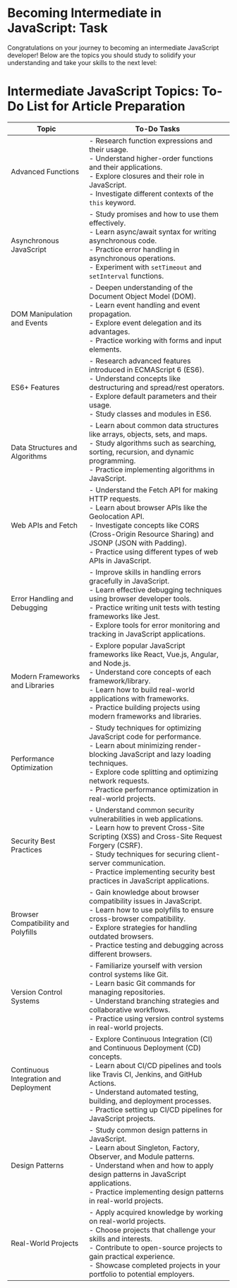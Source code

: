 # Becoming Intermediate in JavaScript: Task

Congratulations on your journey to becoming an intermediate JavaScript developer! Below are the topics you should study to solidify your understanding and take your skills to the next level:

# Intermediate JavaScript Topics: To-Do List for Article Preparation

| Topic                                      | To-Do Tasks                                                                                                   |
|--------------------------------------------|---------------------------------------------------------------------------------------------------------------|
| Advanced Functions                         | - Research function expressions and their usage.<br>- Understand higher-order functions and their applications.<br>- Explore closures and their role in JavaScript.<br>- Investigate different contexts of the `this` keyword. |
| Asynchronous JavaScript                   | - Study promises and how to use them effectively.<br>- Learn async/await syntax for writing asynchronous code.<br>- Practice error handling in asynchronous operations.<br>- Experiment with `setTimeout` and `setInterval` functions. |
| DOM Manipulation and Events               | - Deepen understanding of the Document Object Model (DOM).<br>- Learn event handling and event propagation.<br>- Explore event delegation and its advantages.<br>- Practice working with forms and input elements. |
| ES6+ Features                             | - Research advanced features introduced in ECMAScript 6 (ES6).<br>- Understand concepts like destructuring and spread/rest operators.<br>- Explore default parameters and their usage.<br>- Study classes and modules in ES6. |
| Data Structures and Algorithms            | - Learn about common data structures like arrays, objects, sets, and maps.<br>- Study algorithms such as searching, sorting, recursion, and dynamic programming.<br>- Practice implementing algorithms in JavaScript. |
| Web APIs and Fetch                        | - Understand the Fetch API for making HTTP requests.<br>- Learn about browser APIs like the Geolocation API.<br>- Investigate concepts like CORS (Cross-Origin Resource Sharing) and JSONP (JSON with Padding).<br>- Practice using different types of web APIs in JavaScript. |
| Error Handling and Debugging               | - Improve skills in handling errors gracefully in JavaScript.<br>- Learn effective debugging techniques using browser developer tools.<br>- Practice writing unit tests with testing frameworks like Jest.<br>- Explore tools for error monitoring and tracking in JavaScript applications. |
| Modern Frameworks and Libraries           | - Explore popular JavaScript frameworks like React, Vue.js, Angular, and Node.js.<br>- Understand core concepts of each framework/library.<br>- Learn how to build real-world applications with frameworks.<br>- Practice building projects using modern frameworks and libraries. |
| Performance Optimization                  | - Study techniques for optimizing JavaScript code for performance.<br>- Learn about minimizing render-blocking JavaScript and lazy loading techniques.<br>- Explore code splitting and optimizing network requests.<br>- Practice performance optimization in real-world projects. |
| Security Best Practices                   | - Understand common security vulnerabilities in web applications.<br>- Learn how to prevent Cross-Site Scripting (XSS) and Cross-Site Request Forgery (CSRF).<br>- Study techniques for securing client-server communication.<br>- Practice implementing security best practices in JavaScript applications. |
| Browser Compatibility and Polyfills       | - Gain knowledge about browser compatibility issues in JavaScript.<br>- Learn how to use polyfills to ensure cross-browser compatibility.<br>- Explore strategies for handling outdated browsers.<br>- Practice testing and debugging across different browsers. |
| Version Control Systems                   | - Familiarize yourself with version control systems like Git.<br>- Learn basic Git commands for managing repositories.<br>- Understand branching strategies and collaborative workflows.<br>- Practice using version control systems in real-world projects. |
| Continuous Integration and Deployment      | - Explore Continuous Integration (CI) and Continuous Deployment (CD) concepts.<br>- Learn about CI/CD pipelines and tools like Travis CI, Jenkins, and GitHub Actions.<br>- Understand automated testing, building, and deployment processes.<br>- Practice setting up CI/CD pipelines for JavaScript projects. |
| Design Patterns                           | - Study common design patterns in JavaScript.<br>- Learn about Singleton, Factory, Observer, and Module patterns.<br>- Understand when and how to apply design patterns in JavaScript applications.<br>- Practice implementing design patterns in real-world projects. |
| Real-World Projects                       | - Apply acquired knowledge by working on real-world projects.<br>- Choose projects that challenge your skills and interests.<br>- Contribute to open-source projects to gain practical experience.<br>- Showcase completed projects in your portfolio to potential employers. |
